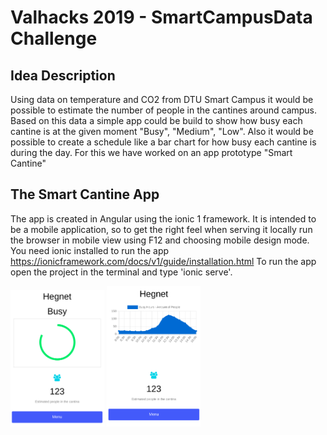 # Valhacks 2019 - SmartCampusData Challenge

## Idea Description
Using data on temperature and CO2 from DTU Smart Campus it would be possible to estimate the number of people in the cantines around campus.
Based on this data a simple app could be build to show how busy each cantine is at the given moment "Busy", "Medium", "Low".
Also it would be possible to create a schedule like a bar chart for how busy each cantine is during the day.
For this we have worked on an app prototype "Smart Cantine"

## The Smart Cantine App
The app is created in Angular using the ionic 1 framework.
It is intended to be a mobile application, so to get the right feel when serving it locally run the browser in mobile view using F12 and choosing mobile design mode.
You need ionic installed to run the app https://ionicframework.com/docs/v1/guide/installation.html
To run the app open the project in the terminal and type 'ionic serve'.

<img src="/img/smart_cantine1.png" style="width:150px;"/>
<img src="/img/smart_cantine2.png" style="width:150px;"/>
